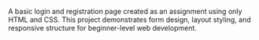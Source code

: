 A basic login and registration page created as an assignment using only HTML and CSS. This project demonstrates form design, layout styling, and responsive structure for beginner-level web development.
